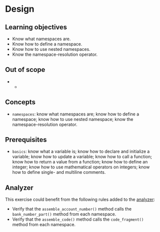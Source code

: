 # Design

## Learning objectives

- Know what namespaces are.
- Know how to define a namespace.
- Know how to use nested namespaces.
- Know the namespace-resolution operator.

## Out of scope

- -

## Concepts

- `namespaces`: know what namespaces are; know how to define a namespace; know how to use nested namespace; know the namespace-resolution operator.

## Prerequisites

- `basics`: know what a variable is; know how to declare and initialize a variable; know how to update a variable; know how to call a function; know how to return a value from a function; know how to define an integer; know how to use mathematical operators on integers; know how to define single- and multiline comments.

## Analyzer

This exercise could benefit from the following rules added to the [analyzer][analyzer]:

- Verify that the `assemble_account_number()` method calls the `bank_number_part()` method from each namespace.
- Verify that the `assemble_code()` method calls the `code_fragment()` method from each namespace.

[analyzer]: https://github.com/exercism/cpp-analyzer
